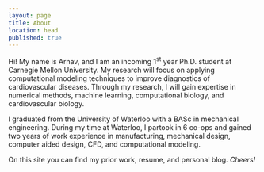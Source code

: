 ```yaml
---
layout: page
title: About
location: head
published: true
---
```

Hi! My name is Arnav, and I am an incoming 1<sup>st</sup> year Ph.D. student at Carnegie Mellon University. My research will focus on applying computational modeling techniques to improve diagnostics of cardiovascular diseases. Through my research, I will gain expertise in numerical methods, machine learning, computational biology, and cardiovascular biology.

I graduated from the University of Waterloo with a BASc in mechanical engineering. During my time at Waterloo, I partook in 6 co-ops and gained two years of work experience in  manufacturing, mechanical design, computer aided design, CFD, and computational modeling.

On this site you can find my prior work, resume, and personal blog. _Cheers!_
